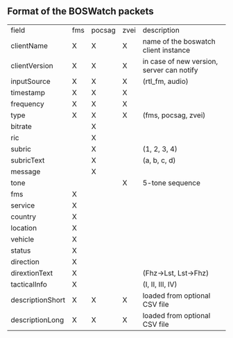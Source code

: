 ## Format of the BOSWatch packets

<table>
<tr>
<td>field</td>
<td>fms</td>
<td>pocsag</td>
<td>zvei</td>
<td>description</td>
</tr>
<tr>
<td>clientName</td>
<td>X</td>
<td>X</td>
<td>X</td>
<td>name of the boswatch client instance</td>
</tr>
<tr>
<td>clientVersion</td>
<td>X</td>
<td>X</td>
<td>X</td>
<td>in case of new version, server can notify</td>
</tr>
<tr>
<td>inputSource</td>
<td>X</td>
<td>X</td>
<td>X</td>
<td>(rtl_fm, audio)</td>
</tr>
<tr>
<td>timestamp</td>
<td>X</td>
<td>X</td>
<td>X</td>
<td></td>
</tr>
<tr>
<td>frequency</td>
<td>X</td>
<td>X</td>
<td>X</td>
<td></td>
</tr>
<tr>
<td>type</td>
<td>X</td>
<td>X</td>
<td>X</td>
<td>(fms, pocsag, zvei)</td>
</tr>
<tr>
<td>bitrate</td>
<td></td>
<td>X</td>
<td></td>
<td></td>
</tr>
<tr>
<td>ric</td>
<td></td>
<td>X</td>
<td></td>
<td></td>
</tr>
<tr>
<td>subric</td>
<td></td>
<td>X</td>
<td></td>
<td>(1, 2, 3, 4)</td>
</tr>
<tr>
<td>subricText</td>
<td></td>
<td>X</td>
<td></td>
<td>(a, b, c, d)</td>
</tr>
<tr>
<td>message</td>
<td></td>
<td>X</td>
<td></td>
<td></td>
</tr>
<tr>
<td>tone</td>
<td></td>
<td></td>
<td>X</td>
<td>5-tone sequence</td>
</tr>
<tr>
<td>fms</td>
<td>X</td>
<td></td>
<td></td>
<td></td>
</tr>
<tr>
<td>service</td>
<td>X</td>
<td></td>
<td></td>
<td></td>
</tr>
<tr>
<td>country</td>
<td>X</td>
<td></td>
<td></td>
<td></td>
</tr>
<tr>
<td>location</td>
<td>X</td>
<td></td>
<td></td>
<td></td>
</tr>
<tr>
<td>vehicle</td>
<td>X</td>
<td></td>
<td></td>
<td></td>
</tr>
<tr>
<td>status</td>
<td>X</td>
<td></td>
<td></td>
<td></td>
</tr>
<tr>
<td>direction</td>
<td>X</td>
<td></td>
<td></td>
<td></td>
</tr>
<tr>
<td>dirextionText</td>
<td>X</td>
<td></td>
<td></td>
<td>(Fhz-&gt;Lst, Lst-&gt;Fhz)</td>
</tr>
<tr>
<td>tacticalInfo</td>
<td>X</td>
<td></td>
<td></td>
<td>(I, II, III, IV)</td>
</tr>
<tr>
<td>descriptionShort</td>
<td>X</td>
<td>X</td>
<td>X</td>
<td>loaded from optional CSV file</td>
</tr>
<tr>
<td>descriptionLong</td>
<td>X</td>
<td>X</td>
<td>X</td>
<td>loaded from optional CSV file</td>
</tr>
</table>
